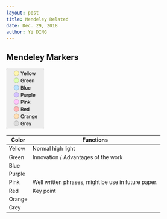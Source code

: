 ```yaml
---
layout: post
title: Mendeley Related
date: Dec. 29, 2018
author: Yi DING
---
```




## Mendeley Markers

<img src="figures/mendeley-marker.png"  alt="mendeley-marker" width="100" align="float-left shadow" /> 

| Color  | Functions                                           |
| ------ | --------------------------------------------------- |
| Yellow | Normal high light                                   |
| Green  | Innovation / Advantages of the work                 |
| Blue   |                                                     |
| Purple |                                                     |
| Pink   | Well written phrases, might be use in future paper. |
| Red    | Key point                                           |
| Orange |                                                     |
| Grey   |                                                     |




